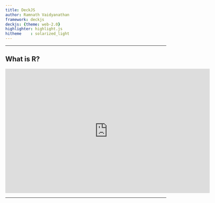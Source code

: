 ```yaml
---
title: DeckJS
author: Ramnath Vaidyanathan
framework: deckjs
deckjs: {theme: web-2.0}
highlighter: highlight.js
hitheme    : solarized_light
---
```


---
## What is R?
<iframe id="player" type="text/html" width="640" height="390"
  src="http://www.youtube.com/embed/TR2bHSJ_eckE?enablejsapi=1&origin=http://example.com"
  frameborder="0"></iframe>

---
